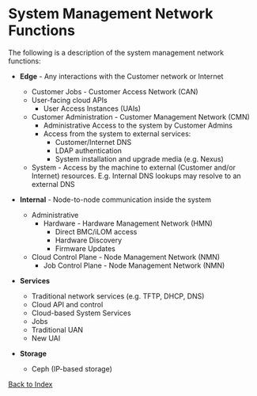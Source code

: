 
# System Management Network Functions

The following is a description of the system management network functions:

* **Edge** - Any interactions with the Customer network or Internet
	* Customer Jobs - Customer Access Network (CAN)
	* User-facing cloud APIs
		* User Access Instances (UAIs)
	* Customer Administration - Customer Management Network (CMN)
		* Administrative Access to the system by Customer Admins
		* Access from the system to external services:
			* Customer/Internet DNS
			* LDAP authentication
			* System installation and upgrade media (e.g. Nexus)
	* System - Access by the machine to external (Customer and/or Internet) resources. E.g. Internal DNS lookups may resolve to an external DNS
	
* **Internal** - Node-to-node communication inside the system
	* Administrative
		* Hardware - Hardware Management Network (HMN)
			* Direct BMC/iLOM access
			* Hardware Discovery
			* Firmware Updates
	* Cloud Control Plane - Node Management Network (NMN)
		* Job Control Plane - Node Management Network (NMN)
* **Services**
	* Traditional network services (e.g. TFTP, DHCP, DNS)
	* Cloud API and control
	* Cloud-based System Services
	* Jobs
	* Traditional UAN
	* New UAI
* **Storage**
	* Ceph (IP-based storage)


[Back to Index](../index_aruba.md)